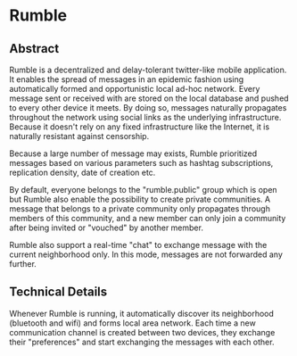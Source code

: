 # Rumble

## Abstract 

Rumble is a decentralized and delay-tolerant twitter-like mobile application. 
It enables the spread of messages in an epidemic fashion using automatically formed and opportunistic local ad-hoc network. Every message sent or received with are stored on the local database and pushed to every other device it meets. By doing so, messages naturally propagates throughout the network using social links as the underlying infrastructure. Because it doesn't rely on any fixed infrastructure like the Internet, it is naturally resistant against censorship. 

Because a large number of message may exists, Rumble prioritized messages based on various parameters such as hashtag subscriptions, replication density, date of creation etc.

By default, everyone belongs to the "rumble.public" group which is open but Rumble also enable the possibility to create private communities. A message that belongs to a private community only propagates through members of this community, and a new member can only join a community after being invited or "vouched" by another member. 

Rumble also support a real-time "chat" to exchange message with the current neighborhood only. In this mode, messages are not forwarded any further. 


## Technical Details

Whenever Rumble is running, it automatically discover its neighborhood (bluetooth and wifi) and forms local area network. Each time a new communication channel is created between two devices, they exchange their "preferences" and start exchanging the messages with each other. 

